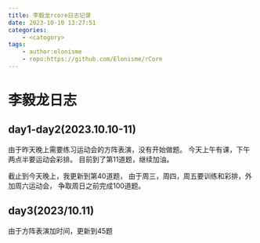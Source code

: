 ```yaml
---
title: 李毅龙rcore日志记录
date: 2023-10-10 13:27:51
categories:
    - <catogory>
tags:
    - author:elonisme
    - repo:https://github.com/Elonisme/rCore
---
```

# 李毅龙日志

## day1-day2(2023.10.10-11)
由于昨天晚上需要练习运动会的方阵表演，没有开始做题。
今天上午有课，下午两点半要运动会彩排。
目前到了第11道题，继续加油。

截止到今天晚上，我更新到第40道题，
由于周三，周四，周五要训练和彩排，外加周六运动会，
争取周日之前完成100道题。

## day3(2023/10.11)
由于方阵表演加时间，更新到45题
